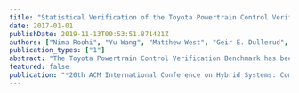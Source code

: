 ```yaml
---
title: "Statistical Verification of the Toyota Powertrain Control Verification Benchmark"
date: 2017-01-01
publishDate: 2019-11-13T00:53:51.871421Z
authors: ["Nima Roohi", "Yu Wang", "Matthew West", "Geir E. Dullerud", "Mahesh Viswanathan"]
publication_types: ["1"]
abstract: "The Toyota Powertrain Control Verification Benchmark has been recently proposed as challenge problems that capture features of realistic automotive designs. In this paper we statistically verify the most complicated of the powertrain control models proposed, that includes features like delayed differential and difference equations, look-up tables, and highly non-linear dynamics, by simulating the C++ code generated from the SimulinkTM model of the design. Our results show that for at least 98% of the possible initial operating conditions the desired properties hold. These are the first verification results for this model, statistical or otherwise."
featured: false
publication: "*20th ACM International Conference on Hybrid Systems: Computation and Control (HSCC)*"
---
```


